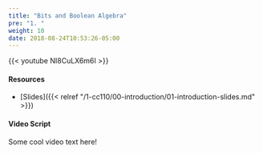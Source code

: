 ```yaml
---
title: "Bits and Boolean Algebra"
pre: "1. "
weight: 10
date: 2018-08-24T10:53:26-05:00
---
```


{{< youtube NI8CuLX6m6I >}}

<!-- spring 2020: NI8CuLX6m6I -->
<!-- fall 2019: FjchZo5SaR0 -->

#### Resources

* [Slides]({{< relref "/1-cc110/00-introduction/01-introduction-slides.md" >}})

#### Video Script

Some cool video text here!

